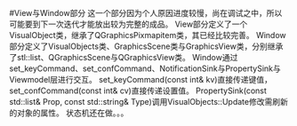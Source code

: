 #View与Window部分
这一个部分因为个人原因进度较慢，尚在调试之中，所以可能要到下一次迭代才能放出较为完整的成品。
View部分定义了一个VisualObject类，继承了QGraphicsPixmapitem类，其已经比较完善。
Window部分定义了VisualObjects类、GraphicsScene类与GraphicsView类，分别继承了stl::list、QGraphicsScene与QGraphicsView类。
Window通过set_keyCommand、set_confCommand、NotificationSink与PropertySink与Viewmodel层进行交互。
set_keyCommand(const int& kv)直接传递键值，set_confCommand(const int& cv)直接传递设置值。
PropertySink(const std::list<FlyingObject>& Prop, const std::string& Type)调用VisualObjects::Update修改需刷新的对象的属性。
状态机还在做。。。